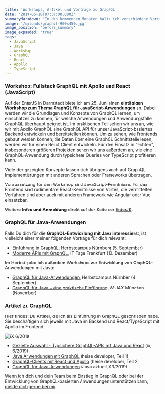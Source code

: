 ```yaml
---
title: 'Workshops, Artikel und Vorträge zu GraphQL'
date: '2019-06-10T07:30:00.000Z'
summaryMarkdown: 'In den kommenden Monaten halte ich verschiedene Vorträge zu GraphQL und biete auch öffentliche Workshop dazu an. Wenn Du mehr über GraphQL erfahren möchtest, ist vielleicht etwas interessantes dabei'
image: '/uploads/graphql-900x450.jpg'
image_position: 'before_summary'
image_expanded: 'true'
tags:
  - JavaScript
  - Java
  - Workshop
  - GraphQL
  - React
  - Apollo
  - TypeScript
---
```


### Workshop: Fullstack GraphQL mit Apollo und React (JavaScript)

Auf der EnterJS in Darmstadt biete ich am 25. Juni einen **eintägigen Workshop zum Thema GraphQL für JavaScript-Anwendungen** an. Dabei werden wir die Grundlagen und Konzepte von GraphQL lernen,
um einschätzen zu können, für welche Anwendungen und Anwendungsfälle GraphQL überhaupt geignet ist. Im praktischen Teil sehen wir uns an, wie
wir mit [Apollo GraphQL](https://www.apollographql.com/) eine GraphQL API für unser JavaScript-basiertes Backend entwickeln und bereitstellen können.
Um zu sehen, wie Frontends gebaut werden können, die Daten über eine GraphQL Schnittstelle lesen, werden wir für einen React Client entwickeln.
Für den Einsatz in "echten", insbesonderen größeren Projekten sehen wir uns außerdem an, wie eine GraphQL-Anwendung durch typsichere Queries von TypeScript profitieren kann.

Viele der gezeigten Konzepte lassen sich übrigens auch auf GraphQL Implementierungen mit anderen Sprachen oder Frameworks übertragen.

Voraussetzung für den Workshop sind JavaScript-Kenntnisse. Für das Frontend sind rudimentäre React-Kenntnisse von Vorteil, die vermittelten Verfahren sind aber
auch mit anderen Framework wie Angular oder Vue einsetzbar.

Weitere **Infos und Anmeldung** direkt auf der Seite der [EnterJS](https://www.enterjs.de/single?id=8565&fullstack-graphql-mit-apollo-und-react).

### GraphQL für Java-Anwendungen

Falls Du dich für die **GraphQL-Entwicklung mit Java interessierst**, ist vielleicht einer meiner folgenden Vorträge für dich relevant:

- [Einführung in GraphQL](https://www.herbstcampus.de/lecture.php?id=8678&source=0), Herbstcampus Nürnberg (5. September)
- [Moderne APIs mit GraphQL](https://www.ittage.informatik-aktuell.de/fileadmin/docs/IT-Tage_2019_Programm.pdf), IT Tage Frankfurt (10. Dezember)

Im Herbst gebe ich außerdem Workshops zur Entwicklung von GraphQL-Anwendungen mit Java:

- [GraphQL für Java-Anwendungen](https://www.herbstcampus.de/lecture.php?id=8680&source=0), Herbstcampus Nürnber (4. September)
- [GraphQL für Java – eine praktische Einführung](https://jax.de/software-architecture/workshop-graphql-fuer-java-eine-praktische-einfuehrung/), W-JAX München (November)

### Artikel zu GraphQL

Hier findest Du Artikel, die ich als Einführung in GraphQL geschrieben habe. Sie beschäftigen sich jeweils
mit Java im Backend und React/TypeScript mit Apollo im Frontend:

![iX 6/2019](/uploads/ix-float.jpeg)

- [Gezielte Auswahl - Typsichere GraphQL-APIs mit Java und React](https://www.heise.de/select/ix/2019/6/1909808311106276205) (ix, 6/2019)
- [Java Anwendungen mit GraphQL](https://www.heise.de/developer/artikel/Java-Anwendungen-mit-GraphQL-Teil-1-4205852.html) (heise developer, Teil 1)
- [GraphQL-Clients mit React und Apollo](https://www.heise.de/developer/artikel/GraphQL-Clients-mit-React-und-Apollo-Teil-2-4273017.html) (heise developer, Teil 2)
- [GraphQL für Java-Anwendungen](https://www.doag.org/de/home/news/java-aktuell-032019-ist-online-java-verbindet-1/detail/) (Java aktuell, 03/2019)

Wenn ich dich und dein Team beim Einstieg in GraphQL oder bei der Entwicklung von GraphQL-basierten Anwendungen unterstützen kann, [melde dich gerne bei mir](/contact).
